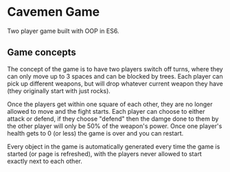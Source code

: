 # Cavemen Game

Two player game built with OOP in ES6.

## Game concepts
The concept of the game is to have two players switch off turns, where they can only move up to 3 spaces and can be blocked by trees. Each player can pick up different weapons, but will drop whatever current weapon they have (they originally start with just rocks).

Once the players get within one square of each other, they are no longer allowed to move and the fight starts. Each player can choose to either attack or defend, if they choose "defend" then the damge done to them by the other player will only be 50% of the weapon's power. Once one player's health gets to 0 (or less) the game is over and you can restart.

Every object in the game is automatically generated every time the game is started (or page is refreshed), with the players never allowed to start exactly next to each other.
